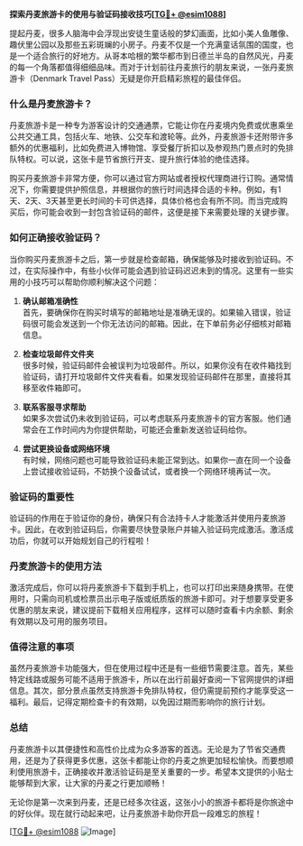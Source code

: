 **探索丹麦旅游卡的使用与验证码接收技巧[[TG💪+ @esim1088](https://t.me/s/esim1088)]**

提起丹麦，很多人脑海中会浮现出安徒生童话般的梦幻画面，比如小美人鱼雕像、趣伏里公园以及那些五彩斑斓的小房子。丹麦不仅是一个充满童话氛围的国度，也是一个适合旅行的好地方。从哥本哈根的繁华都市到日德兰半岛的自然风光，丹麦的每一个角落都值得细细品味。而对于计划前往丹麦旅行的朋友来说，一张丹麦旅游卡（Denmark Travel Pass）无疑是你开启精彩旅程的最佳伴侣。

### 什么是丹麦旅游卡？

丹麦旅游卡是一种专为游客设计的交通通票，它能让你在丹麦境内免费或优惠乘坐公共交通工具，包括火车、地铁、公交车和渡轮等。此外，丹麦旅游卡还附带许多额外的优惠福利，比如免费进入博物馆、享受餐厅折扣以及参观热门景点时的免排队特权。可以说，这张卡是节省旅行开支、提升旅行体验的绝佳选择。

购买丹麦旅游卡非常方便，你可以通过官方网站或者授权代理商进行订购。通常情况下，你需要提供护照信息，并根据你的旅行时间选择合适的卡种。例如，有1天、2天、3天甚至更长时间的卡可供选择，具体价格也会有所不同。而当完成购买后，你可能会收到一封包含验证码的邮件，这便是接下来需要处理的关键步骤。

### 如何正确接收验证码？

当你购买丹麦旅游卡之后，第一步就是检查邮箱，确保能够及时接收到验证码。不过，在实际操作中，有些小伙伴可能会遇到验证码迟迟未到的情况。这里有一些实用的小技巧可以帮助你顺利解决这个问题：

1. **确认邮箱准确性**  
   首先，要确保你在购买时填写的邮箱地址是准确无误的。如果输入错误，验证码很可能会发送到一个你无法访问的邮箱。因此，在下单前务必仔细核对邮箱信息。

2. **检查垃圾邮件文件夹**  
   很多时候，验证码邮件会被误判为垃圾邮件。所以，如果你没有在收件箱找到验证码，请打开垃圾邮件文件夹看看。如果发现验证码邮件在那里，直接将其移至收件箱即可。

3. **联系客服寻求帮助**  
   如果多次尝试仍未收到验证码，可以考虑联系丹麦旅游卡的官方客服。他们通常会在工作时间内为你提供帮助，可能还会重新发送验证码给你。

4. **尝试更换设备或网络环境**  
   有时候，网络问题也可能导致验证码未能正常到达。如果你一直在同一个设备上尝试接收验证码，不妨换个设备试试，或者换一个网络环境再试一次。

### 验证码的重要性

验证码的作用在于验证你的身份，确保只有合法持卡人才能激活并使用丹麦旅游卡。因此，在收到验证码后，你需要尽快登录账户并输入验证码完成激活。激活成功后，你就可以开始规划自己的行程啦！

### 丹麦旅游卡的使用方法

激活完成后，你可以将丹麦旅游卡下载到手机上，也可以打印出来随身携带。在使用时，只需向司机或检票员出示电子版或纸质版的旅游卡即可。对于想要享受更多优惠的朋友来说，建议提前下载相关应用程序，这样可以随时查看卡内余额、剩余有效期以及可用的服务项目。

### 值得注意的事项

虽然丹麦旅游卡功能强大，但在使用过程中还是有一些细节需要注意。首先，某些特定线路或服务可能不适用于旅游卡，所以在出行前最好查阅一下官网提供的详细信息。其次，部分景点虽然支持旅游卡免排队特权，但仍需提前预约才能享受这一福利。最后，记得定期检查卡的有效期，以免因过期而影响你的旅行计划。

### 总结

丹麦旅游卡以其便捷性和高性价比成为众多游客的首选。无论是为了节省交通费用，还是为了获得更多优惠，这张卡都能让你的丹麦之旅更加轻松愉快。而要想顺利使用旅游卡，正确接收并激活验证码是至关重要的一步。希望本文提供的小贴士能够帮到大家，让大家的丹麦之行更加顺畅！

无论你是第一次来到丹麦，还是已经多次往返，这张小小的旅游卡都将是你旅途中的好伙伴。现在就行动起来吧，让丹麦旅游卡助你开启一段难忘的旅程！

[[TG💪+ @esim1088](https://t.me/s/esim1088) ![Image](https://i.postimg.cc/4NQfJmqS/Snipaste-2025-05-13-00-14-12.png)]